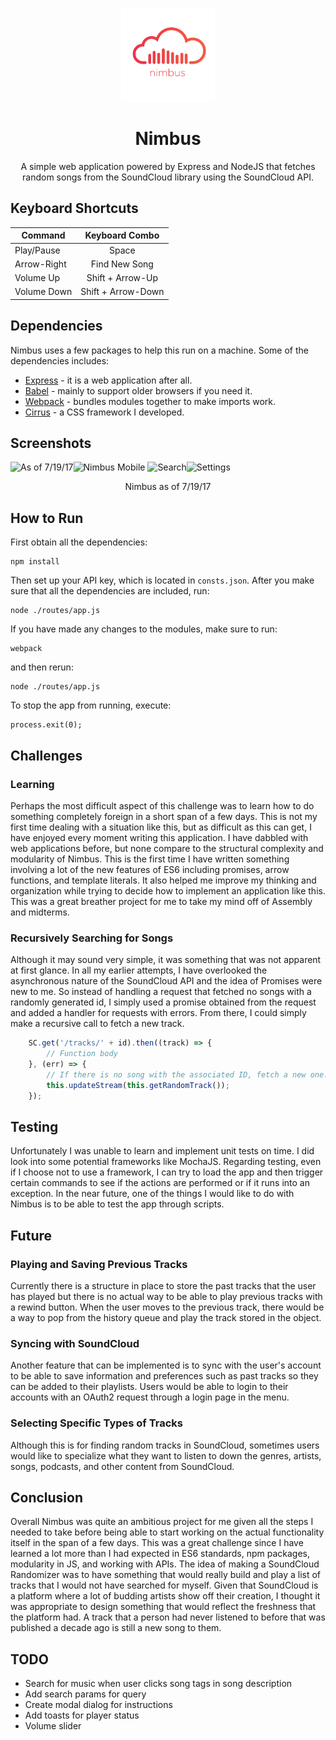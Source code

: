 <p align="center"><a href="https://nimbusmusic.herokuapp.com/" target="_blank"><img width="150" src="https://github.com/Spiderpig86/Nimbus/blob/master/nimbus.png"></a></p>
<h1 align="center">Nimbus</h1>
<p align="center">A simple web application powered by Express and NodeJS that fetches random songs from the SoundCloud library using the SoundCloud API.</p>

## Keyboard Shortcuts
| Command       | Keyboard Combo|
| ------------- |:-------------:|
| Play/Pause    | Space         |
| Arrow-Right   | Find New Song |
| Volume Up     | Shift + Arrow-Up |
| Volume Down   | Shift + Arrow-Down |

## Dependencies
Nimbus uses a few packages to help this run on a machine. Some of the dependencies includes:
* [Express](https://expressjs.com/) - it is a web application after all.
* [Babel](https://babeljs.io/) - mainly to support older browsers if you need it.
* [Webpack](https://webpack.github.io/) - bundles modules together to make imports work.
* [Cirrus](https://github.com/Spiderpig86/Cirrus) - a CSS framework I developed.

## Screenshots
![As of 7/19/17](http://i.imgur.com/uCuHnjO.png "Nimbus")![Nimbus Mobile](http://i.imgur.com/UlsnTSc.png "Mobile")
![Search](http://i.imgur.com/7AGoRv2.png "Search")![Settings](http://i.imgur.com/IgPWBBg.png "Settings")
<p align="center">Nimbus as of 7/19/17</p>

## How to Run
First obtain all the dependencies:
```
npm install
```
Then set up your API key, which is located in `consts.json`.
After you make sure that all the dependencies are included, run:
```
node ./routes/app.js
```
If you have made any changes to the modules, make sure to run:
```
webpack
```
and then rerun:
```
node ./routes/app.js
```
To stop the app from running, execute:
```
process.exit(0);
```

## Challenges

### Learning
Perhaps the most difficult aspect of this challenge was to learn how to do something completely foreign in a short span of a few days. This is not my first time dealing with a situation like this, but as difficult as this can get, I have enjoyed every moment writing this application. I have dabbled with web applications before, but none compare to the structural complexity and modularity of Nimbus. This is the first time I have written something involving a lot of the new features of ES6 including promises, arrow functions, and template literals. It also helped me improve my thinking and organization while trying to decide how to implement an application like this. This was a great breather project for me to take my mind off of Assembly and midterms.

### Recursively Searching for Songs
Although it may sound very simple, it was something that was not apparent at first glance. In all my earlier attempts, I have overlooked the asynchronous nature of the SoundCloud API and the idea of Promises were new to me. So instead of handling a request that fetched no songs with a randomly generated id, I simply used a promise obtained from the request and added a handler for requests with errors. From there, I could simply make a recursive call to fetch a new track.
```javascript
    SC.get('/tracks/' + id).then((track) => {
        // Function body
    }, (err) => {
        // If there is no song with the associated ID, fetch a new one.
        this.updateStream(this.getRandomTrack());
    });
```

## Testing
Unfortunately I was unable to learn and implement unit tests on time. I did look into some potential frameworks like MochaJS. Regarding testing, even if I choose not to use a framework, I can try to load the app and then trigger certain commands to see if the actions are performed or if it runs into an exception. In the near future, one of the things I would like to do with Nimbus is to be able to test the app through scripts.

## Future
### Playing and Saving Previous Tracks
Currently there is a structure in place to store the past tracks that the user has played but there is no actual way to be able to play previous tracks with a rewind button. When the user moves to the previous track, there would be a way to pop from the history queue and play the track stored in the object.

### Syncing with SoundCloud
Another feature that can be implemented is to sync with the user's account to be able to save information and preferences such as past tracks so they can be added to their playlists. Users would be able to login to their accounts with an OAuth2 request through a login page in the menu.

### Selecting Specific Types of Tracks
Although this is for finding random tracks in SoundCloud, sometimes users would like to specialize what they want to listen to down the genres, artists, songs, podcasts, and other content from SoundCloud. 

## Conclusion
Overall Nimbus was quite an ambitious project for me given all the steps I needed to take before being able to start working on the actual functionality itself in the span of a few days. This was a great challenge since I have learned a lot more than I had expected in ES6 standards, npm packages, modularity in JS, and working with APIs. The idea of making a SoundCloud Randomizer was to have something that would really build and play a list of tracks that I would not have searched for myself. Given that SoundCloud is a platform where a lot of budding artists show off their creation, I thought it was appropriate to design something that would reflect the freshness that the platform had. A track that a person had never listened to before that was published a decade ago is still a new song to them.

## TODO
* Search for music when user clicks song tags in song description
* Add search params for query
* Create modal dialog for instructions
* Add toasts for player status
* Volume slider